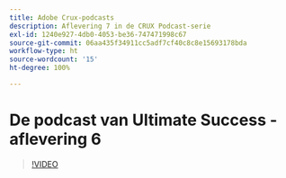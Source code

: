 ```yaml
---
title: Adobe Crux-podcasts
description: Aflevering 7 in de CRUX Podcast-serie
exl-id: 1240e927-4db0-4053-be36-747471998c67
source-git-commit: 06aa435f34911cc5adf7cf40c8c8e15693178bda
workflow-type: ht
source-wordcount: '15'
ht-degree: 100%

---
```


# De podcast van Ultimate Success - aflevering 6

>[!VIDEO](https://video.tv.adobe.com/v/3429332?quality=12learn=on)
